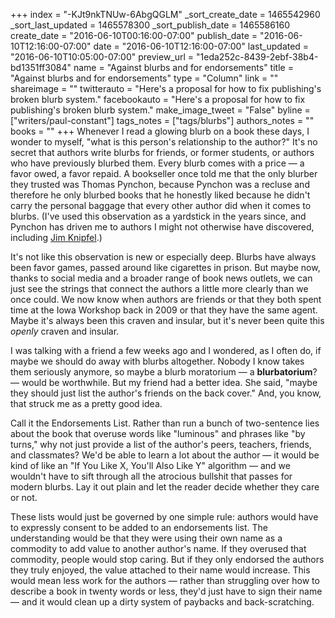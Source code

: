 +++
index = "-KJt9nkTNUw-6AbgQGLM"
_sort_create_date = 1465542960
_sort_last_updated = 1465578300
_sort_publish_date = 1465586160
create_date = "2016-06-10T00:16:00-07:00"
publish_date = "2016-06-10T12:16:00-07:00"
date = "2016-06-10T12:16:00-07:00"
last_updated = "2016-06-10T10:05:00-07:00"
preview_url = "1eda252c-8439-2ebf-38b4-bd1351ff3084"
name = "Against blurbs and for endorsements"
title = "Against blurbs and for endorsements"
type = "Column"
link = ""
shareimage = ""
twitterauto = "Here's a proposal for how to fix publishing's broken blurb system."
facebookauto = "Here's a proposal for how to fix publishing's broken blurb system."
make_image_tweet = "False"
byline = ["writers/paul-constant"]
tags_notes = ["tags/blurbs"]
authors_notes = ""
books = ""
+++
Whenever I read a glowing blurb on a book these days, I wonder to myself, "what is this person's relationship to the author?" It's no secret that authors write blurbs for friends, or former students, or authors who have previously blurbed them. Every blurb comes with a price — a favor owed, a favor repaid. A bookseller once told me that the only blurber they trusted was Thomas Pynchon, because Pynchon was a recluse and therefore he only blurbed books that he honestly liked because he didn't carry the personal baggage that every other author did when it comes to blurbs. (I've used this observation as a yardstick in the years since, and Pynchon has driven me to authors I might not otherwise have discovered, including [Jim Knipfel](https://en.wikipedia.org/wiki/Jim_Knipfel).)

It's not like this observation is new or especially deep. Blurbs have always been favor games, passed around like cigarettes in prison. But maybe now, thanks to social media and a broader range of book news outlets, we can just see the strings that connect the authors a little more clearly than we once could. We now know when authors are friends or that they both spent time at the Iowa Workshop back in 2009 or that they have the same agent. Maybe it's always been this craven and insular, but it's never been quite this *openly* craven and insular.

I was talking with a friend a few weeks ago and I wondered, as I often do, if maybe we should do away with blurbs altogether. Nobody I know takes them seriously anymore, so maybe a blurb moratorium — a **blurbatorium**? — would be worthwhile. But my friend had a better idea. She said, "maybe they should just list the author's friends on the back cover." And, you know, that struck me as a pretty good idea. 

Call it the Endorsements List. Rather than run a bunch of two-sentence lies about the book that overuse words like "luminous" and phrases like "by turns," why not just provide a list of the author's peers, teachers, friends, and classmates? We'd be able to learn a lot about the author — it would be kind of like an "If You Like X, You'll Also Like Y" algorithm — and we wouldn't have to sift through all the atrocious bullshit that passes for modern blurbs. Lay it out plain and let the reader decide whether they care or not.

These lists would just be governed by one simple rule: authors would have to expressly consent to be added to an endorsements list. The understanding would be that they were using their own name as a commodity to add value to another author's name. If they overused that commodity, people would stop caring. But if they only endorsed the authors they truly enjoyed, the value attached to their name would increase. This would mean less work for the authors — rather than struggling over how to describe a book in twenty words or less, they'd just have to sign their name — and it would clean up a dirty system of paybacks and back-scratching.